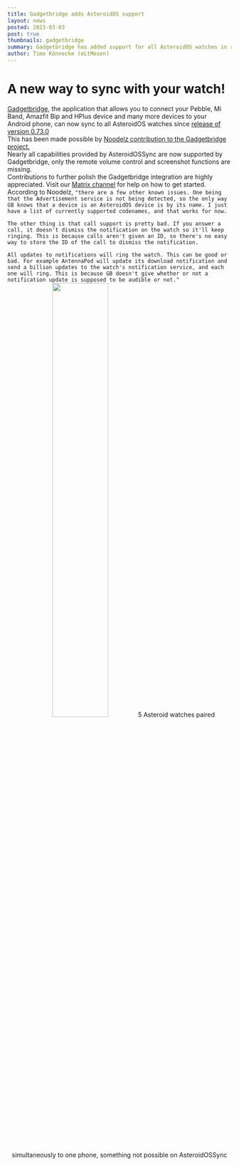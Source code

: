 ```yaml
---
title: Gadgetbridge adds AsteroidOS support
layout: news
posted: 2023-03-03
post: true
thumbnails: gadgetbridge
summary: Gadgetbridge has added support for all AsteroidOS watches in release 0.73.0. Thanks to Noodelz for this great work on a near feature-complete initial implementation!
author: Timo Könnecke (eLtMosen)
---
```

<h1 class="news-header-centered">A new way to sync with your watch!</h1>
<div class="news-two-column">
<div class="news-two-col-paragraph"><a href="https://codeberg.org/Freeyourgadget/Gadgetbridge">Gadgetbridge</a>, the application that allows you to connect your Pebble, Mi Band, Amazfit Bip and HPlus device and many more devices to your Android phone, can now sync to all AsteroidOS watches since <a href="https://codeberg.org/Freeyourgadget/Gadgetbridge/src/branch/master/CHANGELOG.md">release of version 0.73.0</a></div>

<div class="news-two-col-paragraph">This has been made possible by <a href="https://codeberg.org/Freeyourgadget/Gadgetbridge/pulls/3013">Noodelz contribution to the Gadgetbridge project.</a><br>Nearly all capabilities provided by AsteroidOSSync are now supported by Gadgetbridge, only the remote volume control and screenshot functions are missing.<br>Contributions to further polish the Gadgetbridge integration are highly appreciated. Visit our <a href="https://matrix.to/#/#Asteroid:matrix.org">Matrix channel</a> for help on how to get started.</div>

<div class="news-two-col-paragraph">According to Noodelz, <code>"there are a few other known issues. One being that the Advertisement service is not being detected, so the only way GB knows that a device is an AsteroidOS device is by its name. I just have a list of currently supported codenames, and that works for now.<br>
The other thing is that call support is pretty bad. If you answer a call, it doesn't dismiss the notification on the watch so it'll keep ringing. This is because calls aren't given an ID, so there's no easy way to store the ID of the call to dismiss the notification.<br>
All updates to notifications will ring the watch. This can be good or bad. For example AntennaPod will update its download notification and send a billion updates to the watch's notification service, and each one will ring. This is because GB doesn't give whether or not a notification update is supposed to be audible or not."</code></div>
</div>
<div style="text-align: center; display: block;">
<img class="community-header-img" style="width: 50%; height: auto;" src="/public/img/news-img/gadgetbridge-running.jpg" />
5 Asteroid watches paired simultaneously to one phone, something not possible on AsteroidOSSync
</div>
